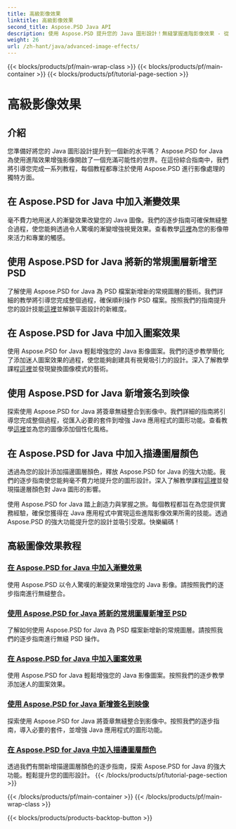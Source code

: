 ```yaml
---
title: 高級影像效果
linktitle: 高級影像效果
second_title: Aspose.PSD Java API
description: 使用 Aspose.PSD 提升您的 Java 圖形設計！無縫掌握進階影像效果 - 從漸層和圖案到簽名和筆畫。
weight: 26
url: /zh-hant/java/advanced-image-effects/
---
```


{{< blocks/products/pf/main-wrap-class >}}
{{< blocks/products/pf/main-container >}}
{{< blocks/products/pf/tutorial-page-section >}}

# 高級影像效果

## 介紹
您準備好將您的 Java 圖形設計提升到一個新的水平嗎？ Aspose.PSD for Java 為使用進階效果增強影像開啟了一個充滿可能性的世界。在這份綜合指南中，我們將引導您完成一系列教程，每個教程都專注於使用 Aspose.PSD 進行影像處理的獨特方面。

## 在 Aspose.PSD for Java 中加入漸變效果

毫不費力地用迷人的漸變效果改變您的 Java 圖像。我們的逐步指南可確保無縫整合過程，使您能夠透過令人驚嘆的漸變增強視覺效果。查看教學[這裡](./add-gradient-effects/)為您的影像帶來活力和專業的觸感。

## 使用 Aspose.PSD for Java 將新的常規圖層新增至 PSD

了解使用 Aspose.PSD for Java 為 PSD 檔案新增新的常規圖層的藝術。我們詳細的教學將引導您完成整個過程，確保順利操作 PSD 檔案。按照我們的指南提升您的設計技能[這裡](./add-new-regular-layer/)並解鎖平面設計的新維度。

## 在 Aspose.PSD for Java 中加入圖案效果

使用 Aspose.PSD for Java 輕鬆增強您的 Java 影像圖案。我們的逐步教學簡化了添加迷人圖案效果的過程，使您能夠創建具有視覺吸引力的設計。深入了解教學課程[這裡](./add-pattern-effects/)並發現變換圖像模式的藝術。

## 使用 Aspose.PSD for Java 新增簽名到映像

探索使用 Aspose.PSD for Java 將簽章無縫整合到影像中。我們詳細的指南將引導您完成整個過程，從匯入必要的套件到增強 Java 應用程式的圖形功能。查看教學[這裡](./add-signature-to-image/)並為您的圖像添加個性化風格。

## 在 Aspose.PSD for Java 中加入描邊圖層顏色

透過為您的設計添加描邊圖層顏色，釋放 Aspose.PSD for Java 的強大功能。我們的逐步指南使您能夠毫不費力地提升您的圖形設計。深入了解教學課程[這裡](./add-stroke-layer-color/)並發現描邊層顏色對 Java 圖形的影響。

使用 Aspose.PSD for Java 踏上創造力與掌握之旅。每個教程都旨在為您提供實務經驗，確保您獲得在 Java 應用程式中實現這些進階影像效果所需的技能。透過 Aspose.PSD 的強大功能提升您的設計並吸引受眾。快樂編碼！
## 高級圖像效果教程
### [在 Aspose.PSD for Java 中加入漸變效果](./add-gradient-effects/)
使用 Aspose.PSD 以令人驚嘆的漸變效果增強您的 Java 影像。請按照我們的逐步指南進行無縫整合。
### [使用 Aspose.PSD for Java 將新的常規圖層新增至 PSD](./add-new-regular-layer/)
了解如何使用 Aspose.PSD for Java 為 PSD 檔案新增新的常規圖層。請按照我們的逐步指南進行無縫 PSD 操作。
### [在 Aspose.PSD for Java 中加入圖案效果](./add-pattern-effects/)
使用 Aspose.PSD for Java 輕鬆增強您的 Java 影像圖案。按照我們的逐步教學添加迷人的圖案效果。
### [使用 Aspose.PSD for Java 新增簽名到映像](./add-signature-to-image/)
探索使用 Aspose.PSD for Java 將簽章無縫整合到影像中。按照我們的逐步指南，導入必要的套件，並增強 Java 應用程式的圖形功能。
### [在 Aspose.PSD for Java 中加入描邊圖層顏色](./add-stroke-layer-color/)
透過我們有關新增描邊圖層顏色的逐步指南，探索 Aspose.PSD for Java 的強大功能。輕鬆提升您的圖形設計。
{{< /blocks/products/pf/tutorial-page-section >}}

{{< /blocks/products/pf/main-container >}}
{{< /blocks/products/pf/main-wrap-class >}}

{{< blocks/products/products-backtop-button >}}
